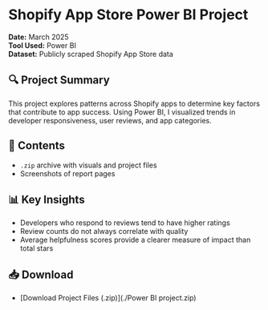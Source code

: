 # Shopify App Store Power BI Project

**Date:** March 2025  
**Tool Used:** Power BI  
**Dataset:** Publicly scraped Shopify App Store data

## 🔍 Project Summary
This project explores patterns across Shopify apps to determine key factors that contribute to app success. Using Power BI, I visualized trends in developer responsiveness, user reviews, and app categories.

## 📁 Contents
- `.zip` archive with visuals and project files
- Screenshots of report pages

## 📊 Key Insights
- Developers who respond to reviews tend to have higher ratings
- Review counts do not always correlate with quality
- Average helpfulness scores provide a clearer measure of impact than total stars

## 📥 Download
- [Download Project Files (.zip)](./Power BI project.zip)

